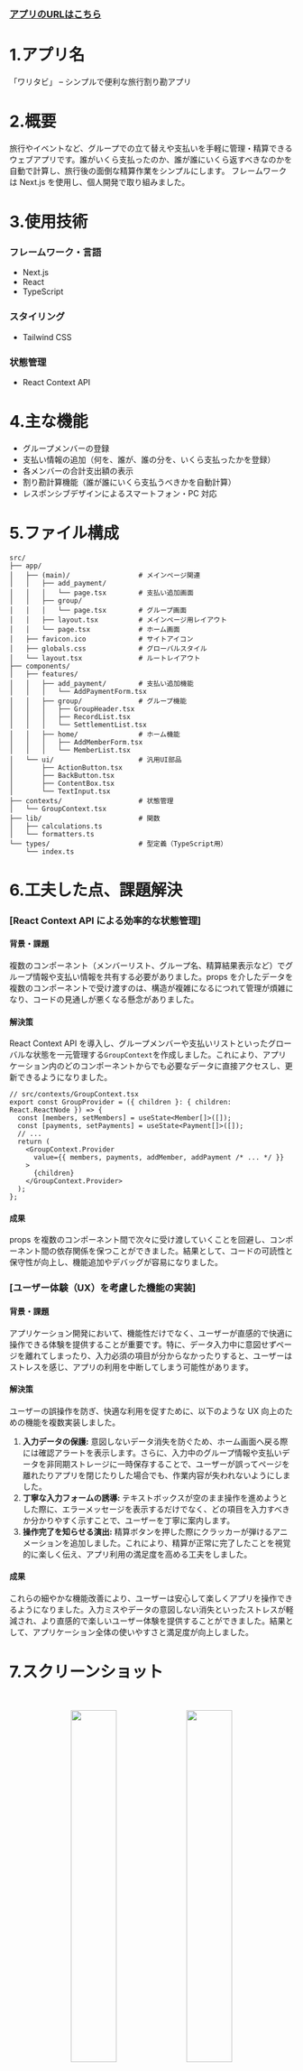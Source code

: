 ### [アプリのURLはこちら](https://waritabi.vercel.app)
# 1.アプリ名

「ワリタビ」 – シンプルで便利な旅行割り勘アプリ

# 2.概要

旅行やイベントなど、グループでの立て替えや支払いを手軽に管理・精算できるウェブアプリです。誰がいくら支払ったのか、誰が誰にいくら返すべきなのかを自動で計算し、旅行後の面倒な精算作業をシンプルにします。
フレームワークは Next.js を使用し、個人開発で取り組みました。

# 3.使用技術

### フレームワーク・言語

- Next.js
- React
- TypeScript

### スタイリング

- Tailwind CSS

### 状態管理

- React Context API

# 4.主な機能

- グループメンバーの登録
- 支払い情報の追加（何を、誰が、誰の分を、いくら支払ったかを登録）
- 各メンバーの合計支出額の表示
- 割り勘計算機能（誰が誰にいくら支払うべきかを自動計算）
- レスポンシブデザインによるスマートフォン・PC 対応


# 5.ファイル構成
```
src/
├── app/                       
│   ├── (main)/                 # メインページ関連
│   │   ├── add_payment/        
│   │   │   └── page.tsx        # 支払い追加画面
│   │   ├── group/              
│   │   │   └── page.tsx        # グループ画面
│   │   ├── layout.tsx          # メインページ用レイアウト
│   │   └── page.tsx            # ホーム画面
│   ├── favicon.ico             # サイトアイコン
│   ├── globals.css             # グローバルスタイル
│   └── layout.tsx              # ルートレイアウト
├── components/                 
│   ├── features/               
│   │   ├── add_payment/        # 支払い追加機能
│   │   │   └── AddPaymentForm.tsx
│   │   ├── group/              # グループ機能
│   │   │   ├── GroupHeader.tsx
│   │   │   ├── RecordList.tsx
│   │   │   └── SettlementList.tsx
│   │   ├── home/               # ホーム機能
│   │   │   ├── AddMemberForm.tsx
│   │   │   └── MemberList.tsx
│   └── ui/                     # 汎用UI部品
│       ├── ActionButton.tsx
│       ├── BackButton.tsx
│       ├── ContentBox.tsx
│       └── TextInput.tsx
├── contexts/                   # 状態管理
│   └── GroupContext.tsx
├── lib/                        # 関数
│   ├── calculations.ts
│   └── formatters.ts
└── types/                      # 型定義（TypeScript用）
    └── index.ts
```

# 6.工夫した点、課題解決

### [React Context API による効率的な状態管理]

#### 背景・課題

複数のコンポーネント（メンバーリスト、グループ名、精算結果表示など）でグループ情報や支払い情報を共有する必要がありました。props を介したデータを複数のコンポーネントで受け渡すのは、構造が複雑になるにつれて管理が煩雑になり、コードの見通しが悪くなる懸念がありました。

#### 解決策

React Context API を導入し、グループメンバーや支払いリストといったグローバルな状態を一元管理する`GroupContext`を作成しました。これにより、アプリケーション内のどのコンポーネントからでも必要なデータに直接アクセスし、更新できるようになりました。

```tsx
// src/contexts/GroupContext.tsx
export const GroupProvider = ({ children }: { children: React.ReactNode }) => {
  const [members, setMembers] = useState<Member[]>([]);
  const [payments, setPayments] = useState<Payment[]>([]);
  // ...
  return (
    <GroupContext.Provider
      value={{ members, payments, addMember, addPayment /* ... */ }}
    >
      {children}
    </GroupContext.Provider>
  );
};
```

#### 成果

props を複数のコンポーネント間で次々に受け渡していくことを回避し、コンポーネント間の依存関係を保つことができました。結果として、コードの可読性と保守性が向上し、機能追加やデバッグが容易になりました。

### [ユーザー体験（UX）を考慮した機能の実装]

#### 背景・課題

アプリケーション開発において、機能性だけでなく、ユーザーが直感的で快適に操作できる体験を提供することが重要です。特に、データ入力中に意図せずページを離れてしまったり、入力必須の項目が分からなかったりすると、ユーザーはストレスを感じ、アプリの利用を中断してしまう可能性があります。

#### 解決策

ユーザーの誤操作を防ぎ、快適な利用を促すために、以下のような UX 向上のための機能を複数実装しました。

1.  **入力データの保護:** 意図しないデータ消失を防ぐため、ホーム画面へ戻る際には確認アラートを表示します。さらに、入力中のグループ情報や支払いデータを非同期ストレージに一時保存することで、ユーザーが誤ってページを離れたりアプリを閉じたりした場合でも、作業内容が失われないようにしました。
2.  **丁寧な入力フォームの誘導:** テキストボックスが空のまま操作を進めようとした際に、エラーメッセージを表示するだけでなく、どの項目を入力すべきか分かりやすく示すことで、ユーザーを丁寧に案内します。
3.  **操作完了を知らせる演出:** 精算ボタンを押した際にクラッカーが弾けるアニメーションを追加しました。これにより、精算が正常に完了したことを視覚的に楽しく伝え、アプリ利用の満足度を高める工夫をしました。

#### 成果

これらの細やかな機能改善により、ユーザーは安心して楽しくアプリを操作できるようになりました。入力ミスやデータの意図しない消失といったストレスが軽減され、より直感的で楽しいユーザー体験を提供することができました。結果として、アプリケーション全体の使いやすさと満足度が向上しました。


# 7.スクリーンショット

<img src="./public/image/w_1.png" alt=""/>
<img src="./public/image/w_2.png" alt=""/>
<img src="./public/image/w_3.png" alt=""/>
<img src="./public/image/w_4.png" alt=""/>
<p align="center">
  <img src="./public/image/m_1.jpg" alt="" width="40%"/>
  <img src="./public/image/m_2.jpg" alt="" width="40%" />
</p>


<p align="center">
  <img src="./public/image/m_3.jpg" alt="" width="40%"/>
  <img src="./public/image/m_4.jpg" alt="" width="40%" />
</p>



# 8.まとめ

本アプリ「ワリタビ」は、グループでの精算をスムーズにすることを目指して開発しました。Next.js と TypeScript を用いた開発を通じて、フロントエンド開発のスキルを実践的に深めることができました。特に、Context API による状態管理や、型安全を意識した開発の重要性を学びました。
今後は、複数外貨での割り勘機能や、グループ共有機能などを追加し、より実用的なアプリケーションへと改善していく予定です。



